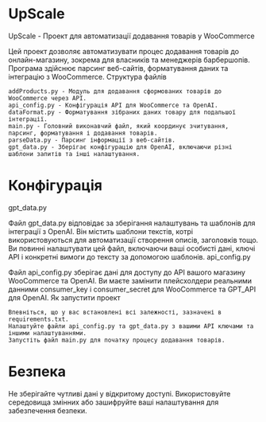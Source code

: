 # UpScale
UpScale - Проект для автоматизації додавання товарів у WooCommerce

Цей проект дозволяє автоматизувати процес додавання товарів до онлайн-магазину, зокрема для власників та менеджерів барбершопів. Програма здійснює парсинг веб-сайтів, форматування даних та інтеграцію з WooCommerce.
Структура файлів

    addProducts.py - Модуль для додавання сформованих товарів до WooCommerce через API.
    api_config.py - Конфігурація API для WooCommerce та OpenAI.
    dataFormat.py - Форматування зібраних даних товару для подальшої інтеграції.
    main.py - Головний виконавчий файл, який координує зчитування, парсинг, форматування і додавання товарів.
    parseData.py - Парсинг інформації з веб-сайтів.
    gpt_data.py - Зберігає конфігурацію для OpenAI, включаючи різні шаблони запитів та інші налаштування.

# Конфігурація
gpt_data.py

Файл gpt_data.py відповідає за зберігання налаштувань та шаблонів для інтеграції з OpenAI. Він містить шаблони текстів, котрі використовуються для автоматизації створення описів, заголовків тощо. Ви повинні налаштувати цей файл, включаючи ваші особисті дані, ключі API і конкретні вимоги до тексту за допомогою шаблонів.
api_config.py

Файл api_config.py зберігає дані для доступу до API вашого магазину WooCommerce та OpenAI. Ви маєте замінити плейсхолдери реальними данними consumer_key і consumer_secret для WooCommerce та GPT_API для OpenAI.
Як запустити проект

    Впевніться, що у вас встановлені всі залежності, зазначені в requirements.txt.
    Налаштуйте файли api_config.py та gpt_data.py з вашими API ключами та іншими налаштуваннями.
    Запустіть файл main.py для початку процесу додавання товарів.

# Безпека

Не зберігайте чутливі дані у відкритому доступі. Використовуйте середовища змінних або зашифруйте ваші налаштування для забезпечення безпеки.